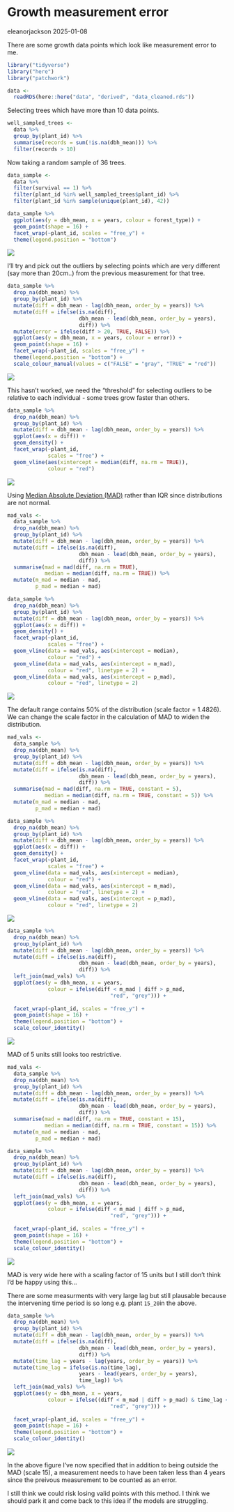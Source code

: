 # Growth measurement error
eleanorjackson
2025-01-08

There are some growth data points which look like measurement error to
me.

``` r
library("tidyverse")
library("here")
library("patchwork")
```

``` r
data <- 
  readRDS(here::here("data", "derived", "data_cleaned.rds"))
```

Selecting trees which have more than 10 data points.

``` r
well_sampled_trees <- 
  data %>% 
  group_by(plant_id) %>% 
  summarise(records = sum(!is.na(dbh_mean))) %>% 
  filter(records > 10)
```

Now taking a random sample of 36 trees.

``` r
data_sample <-
  data %>% 
  filter(survival == 1) %>% 
  filter(plant_id %in% well_sampled_trees$plant_id) %>% 
  filter(plant_id %in% sample(unique(plant_id), 42))
```

``` r
data_sample %>% 
  ggplot(aes(y = dbh_mean, x = years, colour = forest_type)) +
  geom_point(shape = 16) +
  facet_wrap(~plant_id, scales = "free_y") +
  theme(legend.position = "bottom")
```

![](figures/2024-12-17_growth-measurement-error/unnamed-chunk-5-1.png)

I’ll try and pick out the outliers by selecting points which are very
different (say more than 20cm..) from the previous measurement for that
tree.

``` r
data_sample %>%
  drop_na(dbh_mean) %>% 
  group_by(plant_id) %>%
  mutate(diff = dbh_mean - lag(dbh_mean, order_by = years)) %>% 
  mutate(diff = ifelse(is.na(diff), 
                       dbh_mean - lead(dbh_mean, order_by = years),
                       diff)) %>% 
  mutate(error = ifelse(diff > 20, TRUE, FALSE)) %>% 
  ggplot(aes(y = dbh_mean, x = years, colour = error)) +
  geom_point(shape = 16) +
  facet_wrap(~plant_id, scales = "free_y") +
  theme(legend.position = "bottom") +
  scale_colour_manual(values = c("FALSE" = "gray", "TRUE" = "red"))
```

![](figures/2024-12-17_growth-measurement-error/unnamed-chunk-6-1.png)

This hasn’t worked, we need the “threshold” for selecting outliers to be
relative to each individual - some trees grow faster than others.

``` r
data_sample %>% 
  drop_na(dbh_mean) %>% 
  group_by(plant_id) %>%
  mutate(diff = dbh_mean - lag(dbh_mean, order_by = years)) %>%
  ggplot(aes(x = diff)) +
  geom_density() +
  facet_wrap(~plant_id,
             scales = "free") +
  geom_vline(aes(xintercept = median(diff, na.rm = TRUE)),
             colour = "red")
```

![](figures/2024-12-17_growth-measurement-error/unnamed-chunk-7-1.png)

Using [Median Absolute Deviation
(MAD)](https://en.wikipedia.org/wiki/Median_absolute_deviation) rather
than IQR since distributions are not normal.

``` r
mad_vals <- 
  data_sample %>% 
  drop_na(dbh_mean) %>% 
  group_by(plant_id) %>%
  mutate(diff = dbh_mean - lag(dbh_mean, order_by = years)) %>%
  mutate(diff = ifelse(is.na(diff), 
                       dbh_mean - lead(dbh_mean, order_by = years),
                       diff)) %>% 
  summarise(mad = mad(diff, na.rm = TRUE),
            median = median(diff, na.rm = TRUE)) %>% 
  mutate(m_mad = median - mad,
         p_mad = median + mad)

data_sample %>% 
  drop_na(dbh_mean) %>% 
  group_by(plant_id) %>%
  mutate(diff = dbh_mean - lag(dbh_mean, order_by = years)) %>%
  ggplot(aes(x = diff)) +
  geom_density() +
  facet_wrap(~plant_id,
             scales = "free") +
  geom_vline(data = mad_vals, aes(xintercept = median),
             colour = "red") +
  geom_vline(data = mad_vals, aes(xintercept = m_mad),
             colour = "red", linetype = 2) +
  geom_vline(data = mad_vals, aes(xintercept = p_mad),
             colour = "red", linetype = 2)
```

![](figures/2024-12-17_growth-measurement-error/unnamed-chunk-8-1.png)

The default range contains 50% of the distribution (scale factor =
1.4826). We can change the scale factor in the calculation of MAD to
widen the distribution.

``` r
mad_vals <- 
  data_sample %>% 
  drop_na(dbh_mean) %>% 
  group_by(plant_id) %>%
  mutate(diff = dbh_mean - lag(dbh_mean, order_by = years)) %>%
  mutate(diff = ifelse(is.na(diff), 
                       dbh_mean - lead(dbh_mean, order_by = years),
                       diff)) %>% 
  summarise(mad = mad(diff, na.rm = TRUE, constant = 5),
            median = median(diff, na.rm = TRUE, constant = 5)) %>% 
  mutate(m_mad = median - mad,
         p_mad = median + mad)

data_sample %>% 
  drop_na(dbh_mean) %>% 
  group_by(plant_id) %>%
  mutate(diff = dbh_mean - lag(dbh_mean, order_by = years)) %>%
  ggplot(aes(x = diff)) +
  geom_density() +
  facet_wrap(~plant_id,
             scales = "free") +
  geom_vline(data = mad_vals, aes(xintercept = median),
             colour = "red") +
  geom_vline(data = mad_vals, aes(xintercept = m_mad),
             colour = "red", linetype = 2) +
  geom_vline(data = mad_vals, aes(xintercept = p_mad),
             colour = "red", linetype = 2)
```

![](figures/2024-12-17_growth-measurement-error/unnamed-chunk-9-1.png)

``` r
data_sample %>% 
  drop_na(dbh_mean) %>% 
  group_by(plant_id) %>%
  mutate(diff = dbh_mean - lag(dbh_mean, order_by = years)) %>%
  mutate(diff = ifelse(is.na(diff), 
                       dbh_mean - lead(dbh_mean, order_by = years),
                       diff)) %>% 
  left_join(mad_vals) %>% 
  ggplot(aes(y = dbh_mean, x = years,
             colour = ifelse(diff < m_mad | diff > p_mad,
                                 "red", "grey"))) +
  
  facet_wrap(~plant_id, scales = "free_y") +
  geom_point(shape = 16) +
  theme(legend.position = "bottom") +
  scale_colour_identity()
```

![](figures/2024-12-17_growth-measurement-error/unnamed-chunk-10-1.png)

MAD of 5 units still looks too restrictive.

``` r
mad_vals <- 
  data_sample %>% 
  drop_na(dbh_mean) %>% 
  group_by(plant_id) %>%
  mutate(diff = dbh_mean - lag(dbh_mean, order_by = years)) %>%
  mutate(diff = ifelse(is.na(diff), 
                       dbh_mean - lead(dbh_mean, order_by = years),
                       diff)) %>% 
  summarise(mad = mad(diff, na.rm = TRUE, constant = 15),
            median = median(diff, na.rm = TRUE, constant = 15)) %>% 
  mutate(m_mad = median - mad,
         p_mad = median + mad)

data_sample %>% 
  drop_na(dbh_mean) %>% 
  group_by(plant_id) %>%
  mutate(diff = dbh_mean - lag(dbh_mean, order_by = years)) %>%
  mutate(diff = ifelse(is.na(diff), 
                       dbh_mean - lead(dbh_mean, order_by = years),
                       diff)) %>% 
  left_join(mad_vals) %>% 
  ggplot(aes(y = dbh_mean, x = years,
             colour = ifelse(diff < m_mad | diff > p_mad,
                                 "red", "grey"))) +
  
  facet_wrap(~plant_id, scales = "free_y") +
  geom_point(shape = 16) +
  theme(legend.position = "bottom") +
  scale_colour_identity()
```

![](figures/2024-12-17_growth-measurement-error/unnamed-chunk-11-1.png)

MAD is very wide here with a scaling factor of 15 units but I still
don’t think I’d be happy using this…

There are some measurments with very large lag but still plausable
because the intervening time period is so long e.g. plant `15_20`in the
above.

``` r
data_sample %>% 
  drop_na(dbh_mean) %>% 
  group_by(plant_id) %>%
  mutate(diff = dbh_mean - lag(dbh_mean, order_by = years)) %>%
  mutate(diff = ifelse(is.na(diff), 
                       dbh_mean - lead(dbh_mean, order_by = years),
                       diff)) %>% 
  mutate(time_lag = years - lag(years, order_by = years)) %>% 
  mutate(time_lag = ifelse(is.na(time_lag), 
                       years - lead(years, order_by = years),
                       time_lag)) %>% 
  left_join(mad_vals) %>% 
  ggplot(aes(y = dbh_mean, x = years,
             colour = ifelse((diff < m_mad | diff > p_mad) & time_lag < 4,
                                 "red", "grey"))) +
  
  facet_wrap(~plant_id, scales = "free_y") +
  geom_point(shape = 16) +
  theme(legend.position = "bottom") +
  scale_colour_identity()
```

![](figures/2024-12-17_growth-measurement-error/unnamed-chunk-12-1.png)

In the above figure I’ve now specified that in addition to being outside
the MAD (scale 15), a measurement needs to have been taken less than 4
years since the preivous measurement to be counted as an error.

I still think we could risk losing valid points with this method. I
think we should park it and come back to this idea if the models are
struggling.
